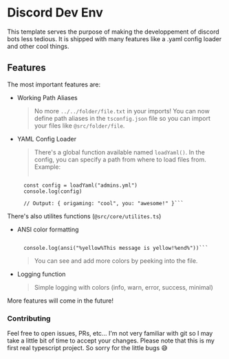 # Discord Dev Env

This template serves the purpose of making the developpement of discord bots less tedious. It is shipped with many features like a .yaml config loader and other cool things.

## Features

The most important features are:
- Working Path Aliases
    > No more `../../folder/file.txt` in your imports! You can now define path aliases in the `tsconfig.json` file so you can import your files like `@src/folder/file`.
- YAML Config Loader
    > There's a global function available named `loadYaml()`. In the config, you can specify a path from where to load files from.
    > Example:
    > ```javascript
        const config = loadYaml("admins.yml")
        console.log(config)

        // Output: { origaming: "cool", you: "awesome!" }```

There's also utilites functions (`@src/core/utilites.ts`)
- ANSI color formatting
    > ```javascript
        console.log(ansi("%yellow%This message is yellow!%end%"))```
    > You can see and add more colors by peeking into the file.
- Logging function
    > Simple logging with colors (info, warn, error, success, minimal)

More features will come in the future!

### Contributing

Feel free to open issues, PRs, etc... I'm not very familiar with git so I may take a little bit of time to accept your changes. Please note that this is my first real typescript project. So sorry for the little bugs 😅